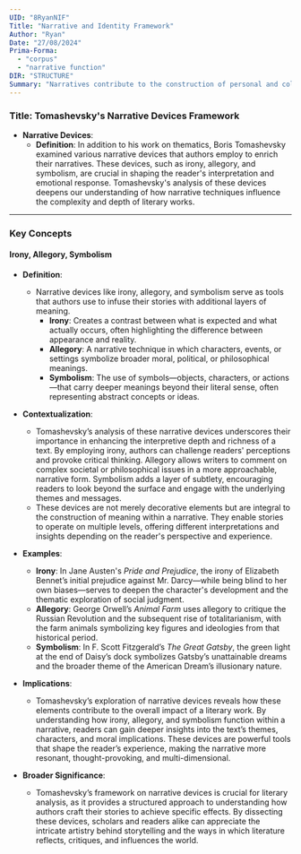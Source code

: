 ```yaml
---
UID: "8RyanNIF"
Title: "Narrative and Identity Framework"
Author: "Ryan"
Date: "27/08/2024"
Prima-Forma:
  - "corpus"
  - "narrative function"
DIR: "STRUCTURE"
Summary: "Narratives contribute to the construction of personal and collective identities and how digital environments offer new possibillities for self-representation and identity formation."
---
```

### Title: **Tomashevsky's Narrative Devices Framework**

- **Narrative Devices**:
  - **Definition**: In addition to his work on thematics, Boris Tomashevsky examined various narrative devices that authors employ to enrich their narratives. These devices, such as irony, allegory, and symbolism, are crucial in shaping the reader's interpretation and emotional response. Tomashevsky's analysis of these devices deepens our understanding of how narrative techniques influence the complexity and depth of literary works.

---

### **Key Concepts**

#### **Irony, Allegory, Symbolism**

- **Definition**:
  - Narrative devices like irony, allegory, and symbolism serve as tools that authors use to infuse their stories with additional layers of meaning. 
    - **Irony**: Creates a contrast between what is expected and what actually occurs, often highlighting the difference between appearance and reality.
    - **Allegory**: A narrative technique in which characters, events, or settings symbolize broader moral, political, or philosophical meanings.
    - **Symbolism**: The use of symbols—objects, characters, or actions—that carry deeper meanings beyond their literal sense, often representing abstract concepts or ideas.

- **Contextualization**:
  - Tomashevsky’s analysis of these narrative devices underscores their importance in enhancing the interpretive depth and richness of a text. By employing irony, authors can challenge readers' perceptions and provoke critical thinking. Allegory allows writers to comment on complex societal or philosophical issues in a more approachable, narrative form. Symbolism adds a layer of subtlety, encouraging readers to look beyond the surface and engage with the underlying themes and messages.
  - These devices are not merely decorative elements but are integral to the construction of meaning within a narrative. They enable stories to operate on multiple levels, offering different interpretations and insights depending on the reader's perspective and experience.

- **Examples**:
  - **Irony**: In Jane Austen's *Pride and Prejudice*, the irony of Elizabeth Bennet’s initial prejudice against Mr. Darcy—while being blind to her own biases—serves to deepen the character's development and the thematic exploration of social judgment.
  - **Allegory**: George Orwell’s *Animal Farm* uses allegory to critique the Russian Revolution and the subsequent rise of totalitarianism, with the farm animals symbolizing key figures and ideologies from that historical period.
  - **Symbolism**: In F. Scott Fitzgerald’s *The Great Gatsby*, the green light at the end of Daisy’s dock symbolizes Gatsby’s unattainable dreams and the broader theme of the American Dream’s illusionary nature.

- **Implications**:
  - Tomashevsky’s exploration of narrative devices reveals how these elements contribute to the overall impact of a literary work. By understanding how irony, allegory, and symbolism function within a narrative, readers can gain deeper insights into the text’s themes, characters, and moral implications. These devices are powerful tools that shape the reader’s experience, making the narrative more resonant, thought-provoking, and multi-dimensional.

- **Broader Significance**:
  - Tomashevsky’s framework on narrative devices is crucial for literary analysis, as it provides a structured approach to understanding how authors craft their stories to achieve specific effects. By dissecting these devices, scholars and readers alike can appreciate the intricate artistry behind storytelling and the ways in which literature reflects, critiques, and influences the world.
